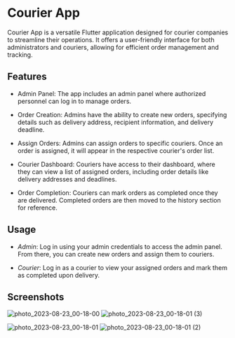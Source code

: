 # Courier App
Courier App is a versatile Flutter application designed for courier companies to streamline their operations. It offers a user-friendly interface for both administrators and couriers, allowing for efficient order management and tracking.

## Features
- Admin Panel: The app includes an admin panel where authorized personnel can log in to manage orders.

- Order Creation: Admins have the ability to create new orders, specifying details such as delivery address, recipient information, and delivery deadline.

- Assign Orders: Admins can assign orders to specific couriers. Once an order is assigned, it will appear in the respective courier's order list.

- Courier Dashboard: Couriers have access to their dashboard, where they can view a list of assigned orders, including order details like delivery addresses and deadlines.

- Order Completion: Couriers can mark orders as completed once they are delivered. Completed orders are then moved to the history section for reference.

## Usage
- *Admin*: Log in using your admin credentials to access the admin panel. From there, you can create new orders and assign them to couriers.

- *Courier*: Log in as a courier to view your assigned orders and mark them as completed upon delivery.

## Screenshots

![photo_2023-08-23_00-18-00](https://github.com/GanzYe/magazin/assets/64725079/87ef73ae-02f9-42d9-abd6-dc9ed18b1df9) ![photo_2023-08-23_00-18-01 (3)](https://github.com/GanzYe/magazin/assets/64725079/62caa7d4-2cd9-436e-bf27-d109c3d28cd1)


![photo_2023-08-23_00-18-01](https://github.com/GanzYe/magazin/assets/64725079/c306d10a-9638-4420-8834-fca64ea1dde7) ![photo_2023-08-23_00-18-01 (2)](https://github.com/GanzYe/magazin/assets/64725079/cfe65eb1-6ced-4d40-b231-5313f7bc8e42)

